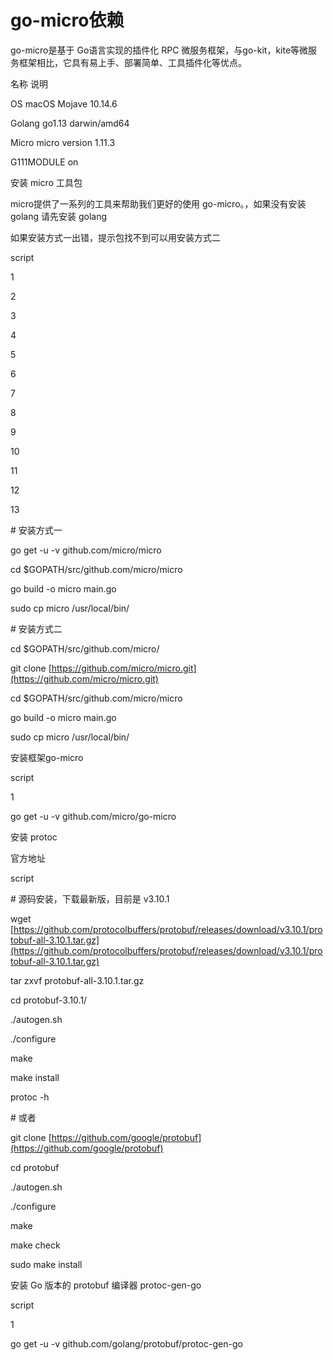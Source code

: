 # go-micro依赖

go-micro是基于 Go语言实现的插件化 RPC 微服务框架，与go-kit，kite等微服务框架相比，它具有易上手、部署简单、工具插件化等优点。

名称    说明

OS    macOS Mojave 10.14.6

Golang    go1.13 darwin/amd64

Micro    micro version 1.11.3

G111MODULE    on

安装 micro 工具包

micro提供了一系列的工具来帮助我们更好的使用 go-micro。，如果没有安装 golang 请先安装 golang

如果安装方式一出错，提示包找不到可以用安装方式二

script

1

2

3

4

5

6

7

8

9

10

11

12

13

\# 安装方式一

go get -u -v github.com/micro/micro

cd $GOPATH/src/github.com/micro/micro

go build -o micro main.go

sudo cp micro /usr/local/bin/

\# 安装方式二

cd $GOPATH/src/github.com/micro/

git clone [https://github.com/micro/micro.git](https://github.com/micro/micro.git)

cd $GOPATH/src/github.com/micro/micro

go build -o micro main.go

sudo cp micro /usr/local/bin/

安装框架go-micro

script

1

go get -u -v github.com/micro/go-micro

安装 protoc

官方地址

script

\# 源码安装，下载最新版，目前是 v3.10.1

wget [https://github.com/protocolbuffers/protobuf/releases/download/v3.10.1/protobuf-all-3.10.1.tar.gz](https://github.com/protocolbuffers/protobuf/releases/download/v3.10.1/protobuf-all-3.10.1.tar.gz)

tar zxvf protobuf-all-3.10.1.tar.gz

cd protobuf-3.10.1/

./autogen.sh

./configure

make

make install

protoc -h

\# 或者

git clone [https://github.com/google/protobuf](https://github.com/google/protobuf)

cd protobuf

./autogen.sh

./configure

make

make check

sudo make install

安装 Go 版本的 protobuf 编译器 protoc-gen-go

script

1

go get -u -v github.com/golang/protobuf/protoc-gen-go

